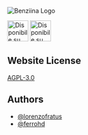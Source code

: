 
![Benziina Logo](https://dev-to-uploads.s3.amazonaws.com/uploads/articles/th5xamgrr6se0x5ro4g6.png)

<a href="#"><img src="https://benziina.app/img/badges/google-play-badge.svg" alt="Disponibile su Google Play Store" height="48" ></a>
<a href="#"><img src="https://benziina.app/img/badges/app-store-badge.svg" alt="Disponibile su Google App Store" height="48" ></a>
## Website License
[AGPL-3.0](https://choosealicense.com/licenses/agpl-3.0/)
## Authors
- [@lorenzofratus](https://www.github.com/lorenzofratus)
- [@ferrohd](https://www.github.com/ferrohd)
